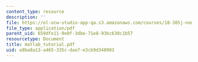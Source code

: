 ```yaml
---
content_type: resource
description: ''
file: https://ol-ocw-studio-app-qa.s3.amazonaws.com/courses/18-385j-nonlinear-dynamics-and-chaos-fall-2004/e8ba8a13a465335cdae7e3cb9d348903_matlab_tutorial.pdf
file_type: application/pdf
parent_uid: 659dfe11-9e0f-3dbe-71e8-93bc630c1b57
resourcetype: Document
title: matlab_tutorial.pdf
uid: e8ba8a13-a465-335c-dae7-e3cb9d348903
---
```

